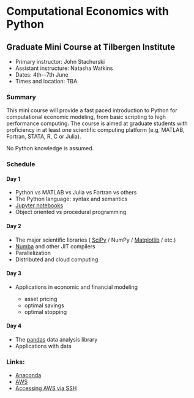 # Computational Economics with Python

## Graduate Mini Course at Tilbergen Institute


* Primary instructor: John Stachurski
* Assistant instructure: Natasha Watkins
* Dates: 4th--7th June
* Times and location: TBA


### Summary

This mini course will provide a fast paced introduction to Python for
computational economic modeling, from basic scripting to high performance
computing.  The course is aimed at graduate students with proficiency in at
least one scientific computing platform (e.g, MATLAB, Fortran, STATA, R, C or
Julia).

No Python knowledge is assumed.  

### Schedule


#### Day 1

* Python vs MATLAB vs Julia vs Fortran vs others
* The Python language: syntax and semantics
* [Jupyter notebooks](http://jupyter.org/)
* Object oriented vs procedural programming

#### Day 2

* The major scientific libraries ( [SciPy](http://www.scipy.org/) / NumPy / [Matplotlib](http://matplotlib.org/) / etc.)
* [Numba](http://numba.pydata.org/) and other JIT compilers
* Parallelization
* Distributed and cloud computing

#### Day 3

* Applications in economic and financial modeling 

    * asset pricing 
    * optimal savings 
    * optimal stopping

#### Day 4

* The [pandas](https://pandas.pydata.org/) data analysis library
* Applications with data



### Links:

* [Anaconda](https://www.anaconda.com/)
* [AWS](https://aws.amazon.com/)
* [Accessing AWS via SSH](https://docs.aws.amazon.com/AWSEC2/latest/UserGuide/AccessingInstancesLinux.html)
